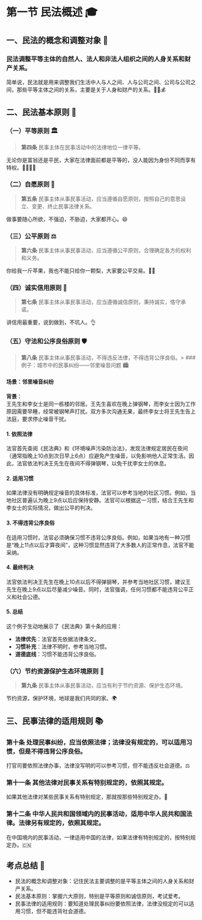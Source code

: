 # 第一节 民法概述 🎓

## 一、民法的概念和调整对象 🌟

### 民法调整平等主体的自然人、法人和非法人组织之间的人身关系和财产关系。
简单说，民法就是用来调整我们生活中人与人之间、人与公司之间、公司与公司之间，那些平等主体之间的关系，主要是关于人身和财产的关系。👫🏢💰

## 二、民法基本原则 📜

### （一）平等原则 🏛
> **第四条** 民事主体在民事活动中的法律地位一律平等。

无论你是富翁还是平民，大家在法律面前都是平等的，没人能因为身份不同而享有特权。👨‍⚖️👩‍⚖️

### （二）自愿原则 👐
> **第五条** 民事主体从事民事活动，应当遵循自愿原则，按照自己的意思设立、变更、终止民事法律关系。

做事要随心所欲，不强迫，不胁迫，大家都开心。😄

### （三）公平原则 ⚖️
> **第六条** 民事主体从事民事活动，应当遵循公平原则，合理确定各方的权利和义务。

你给我一斤苹果，我也不能只给你一颗梨，大家要公平交易。🍎🍐

### （四）诚实信用原则 🤝
> **第七条** 民事主体从事民事活动，应当遵循诚信原则，秉持诚实，恪守承诺。

讲信用最重要，说到做到，不坑人。👌

### （五）守法和公序良俗原则 🛡
> **第八条** 民事主体从事民事活动，不得违反法律，不得违背公序良俗。> ### 例子：城市中的民事纠纷——邻里噪音问题 🏙️

#### 场景：邻里噪音纠纷  
**背景**：  
王先生和李女士是同一栋楼的邻居。王先生喜欢在晚上弹钢琴，而李女士因为工作原因需要早睡，经常被钢琴声打扰。双方多次沟通无果，最终李女士将王先生告上法庭，要求停止噪音干扰。

#### 1. **依照法律**  
法官首先查阅《民法典》和《环境噪声污染防治法》，发现法律规定居民在夜间（通常指晚上10点到次日早上6点）应避免产生噪音，以免影响他人正常生活。因此，法官依法判决王先生在夜间不得弹钢琴，以免干扰李女士的休息。

#### 2. **适用习惯**  
如果法律没有明确规定噪音的具体标准，法官可以参考当地的社区习惯。例如，当地社区普遍认为晚上9点以后应保持安静。法官可以根据这一习惯，结合王先生和李女士的实际情况，做出公平的判决。

#### 3. **不得违背公序良俗**  
在适用习惯时，法官必须确保习惯不违背公序良俗。例如，如果当地有一种习惯是“晚上11点以后才算夜间”，这种习惯显然违背了大多数人的正常作息，法官不能采纳。

#### 4. **最终判决**  
法官依法判决王先生在晚上10点以后不得弹钢琴，并参考当地社区习惯，建议王先生在晚上9点以后尽量减少噪音。同时，法官强调，任何习惯都不能违背公平正义和社会公德。

#### 5. **总结**  
这个例子生动地展示了《民法典》第十条的应用：  
- **法律优先**：法官首先依据法律条文。  
- **习惯补充**：法律不明时，参考当地习惯。  
- **道德底线**：习惯不能违背公序良俗。  



### （六）节约资源保护生态环境原则 🌳
> **第九条** 民事主体从事民事活动，应当有利于节约资源、保护生态环境。

节约资源，保护环境，地球是我们共同的家。🌍

## 三、民事法律的适用规则 📚

### 第十条 处理民事纠纷，应当依照法律；法律没有规定的，可以适用习惯，但是不得违背公序良俗。
打官司要依照法律办事，法律没写明的可以参考习惯，但不能违反社会道德。⚖️

### 第十一条 其他法律对民事关系有特别规定的，依照其规定。
如果其他法律对某些民事关系有特别规定，那就按那些特别规定办。📜

### 第十二条 中华人民共和国领域内的民事活动，适用中华人民共和国法律。法律另有规定的，依照其规定。
在中国境内的民事活动，一律适用中国的法律，如果法律有特别规定的，按特别规定办。🇨🇳

## 考点总结 📝

- 民法的概念和调整对象：记住民法主要调整的是平等主体之间的人身关系和财产关系。
- 民法基本原则：掌握六大原则，特别是平等原则和诚信原则，考试爱考。
- 民事法律的适用规则：要知道处理民事纠纷要依照法律，法律没规定的可以适用习惯，但不能违背社会道德。

